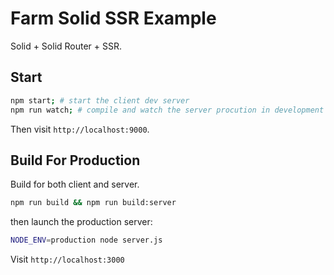 # Farm Solid SSR Example
Solid + Solid Router + SSR.

## Start
```sh
npm start; # start the client dev server
npm run watch; # compile and watch the server procution in development mode
```

Then visit `http://localhost:9000`.

## Build For Production
Build for both client and server.
```sh
npm run build && npm run build:server
```

then launch the production server:
```sh
NODE_ENV=production node server.js
```

Visit `http://localhost:3000`
